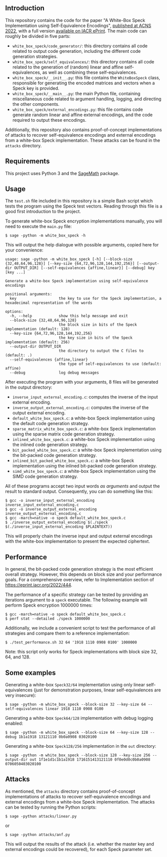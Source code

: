 ## Introduction 
This repository contains the code for the paper "A White-Box Speck Implementation using Self-Equivalence Encodings", [published at ACNS 2022](https://doi.org/10.1007/978-3-031-09234-3_38), with a full version [available on IACR ePrint](https://eprint.iacr.org/2022/444). The main code can roughly be divided in five parts:
* `white_box_speck/code_generator/`: this directory contains all code related to output code generation, including the different code generation strategies.
* `white_box_speck/self_equivalences/`: this directory contains all code related to the generation of (random) linear and affine self-equivalences, as well as combining these self-equivalences.
* `white_box_speck/__init__.py`: this file contains the `WhiteBoxSpeck` class, responsible for generating the encoded matrices and vectors when a Speck key is provided.
* `white_box_speck/__main__.py`: the main Python file, containing miscellaneous code related to argument handling, logging, and directing the other components.
* `white_box_speck/external_encodings.py`: this file contains code generate random linear and affine external encodings, and the code required to output these encodings.

Additionally, this repository also contains proof-of-concept implementations of attacks to recover self-equivalence encodings and external encodings from a white-box Speck implementation. These attacks can be found in the `attacks` directory.

## Requirements
This project uses Python 3 and the [SageMath](https://www.sagemath.org/) package.

## Usage
The `test.sh` file included in this repository is a simple Bash script which tests the program using the Speck test vectors. Reading through this file is a good first introduction to the project.

To generate white-box Speck encryption implementations manually, you will need to execute the `main.py` file:
```
$ sage -python -m white_box_speck -h
```
This will output the help dialogue with possible arguments, copied here for your convenience:
```
usage: sage -python -m white_box_speck [-h] [--block-size {32,48,64,96,128}] [--key-size {64,72,96,128,144,192,256}] [--output-dir OUTPUT_DIR] [--self-equivalences {affine,linear}] [--debug] key [key ...]

Generate a white-box Speck implementation using self-equivalence encodings

positional arguments:
  key                   the key to use for the Speck implementation, a hexadecimal representation of the words

options:
  -h, --help            show this help message and exit
  --block-size {32,48,64,96,128}
                        the block size in bits of the Speck implementation (default: 128)
  --key-size {64,72,96,128,144,192,256}
                        the key size in bits of the Speck implementation (default: 256)
  --output-dir OUTPUT_DIR
                        the directory to output the C files to (default: .)
  --self-equivalences {affine,linear}
                        the type of self-equivalences to use (default: affine)
  --debug               log debug messages
```

After executing the program with your arguments, 8 files will be generated in the output directory:
* `inverse_input_external_encoding.c`: computes the inverse of the input external encoding.
* `inverse_output_external_encoding.c`: computes the inverse of the output external encoding.
* `default_white_box_speck.c`: a white-box Speck implementation using the default code generation strategy.
* `sparse_matrix_white_box_speck.c`: a white-box Speck implementation using the sparse matrix code generation strategy.
* `inlined_white_box_speck.c`: a white-box Speck implementation using the inlined code generation strategy.
* `bit_packed_white_box_speck.c`: a white-box Speck implementation using the bit-packed code generation strategy.
* `inlined_bit_packed_white_box_speck.c`: a white-box Speck implementation using the inlined bit-packed code generation strategy.
* `simd_white_box_speck.c`: a white-box Speck implementation using the SIMD code generation strategy.

All of these programs accept two input words *as arguments* and output the result to standard output. Consequently, you can do something like this:
```
$ gcc -o inverse_input_external_encoding inverse_input_external_encoding.c
$ gcc -o inverse_output_external_encoding inverse_output_external_encoding.c
$ gcc -march=native -o speck default_white_box_speck.c
$ ./inverse_output_external_encoding $(./speck $(./inverse_input_external_encoding $PLAINTEXT))
```
This will properly chain the inverse input and output external encodings with the white-box implementation to present the expected ciphertext.

## Performance
In general, the bit-packed code generation strategy is the most efficient overall strategy. However, this depends on block size and your performance goals. For a comprehensive overview, refer to Implementation section of https://eprint.iacr.org/2022/444.

The performance of a specific strategy can be tested by providing an iterations argument to a `speck` executable. The following example will perform Speck encryption 1000000 times:
```
$ gcc -march=native -o speck default_white_box_speck.c
$ perf stat --detailed ./speck 1000000
```

Additionally, we include a convenient script to test the performance of all strategies and compare them to a reference implementation:
```
$ ./test_performance.sh 32 64 '1918 1110 0908 0100' 1000000
```
Note: this script only works for Speck implementations with block size 32, 64, and 128.

## Some examples

Generating a white-box `Speck32/64` implementation using only linear self-equivalences (just for demonstration purposes, linear self-equivalences are very insecure):
```
$ sage -python -m white_box_speck --block-size 32 --key-size 64 --self-equivalences linear 1918 1110 0908 0100
```

Generating a white-box `Speck64/128` implementation with debug logging enabled:
```
$ sage -python -m white_box_speck --block-size 64 --key-size 128 --debug 1b1a1918 13121110 0b0a0908 03020100
```

Generating a white-box `Speck128/256` implementation in the `out` directory:

```
$ sage -python -m white_box_speck --block-size 128 --key-size 256 --output-dir out 1f1e1d1c1b1a1918 1716151413121110 0f0e0d0c0b0a0908 0706050403020100
```

## Attacks

As mentioned, the `attacks` directory contains proof-of-concept implementations of attacks to recover self-equivalence encodings and external encodings from a white-box Speck implementation. The attacks can be tested by running the Python scripts:
```
$ sage -python attacks/linear.py
```
or
```
$ sage -python attacks/anf.py
```

This will output the results of the attack (i.e. whether the master key and external encodings could be recovered), for each Speck parameter set.
